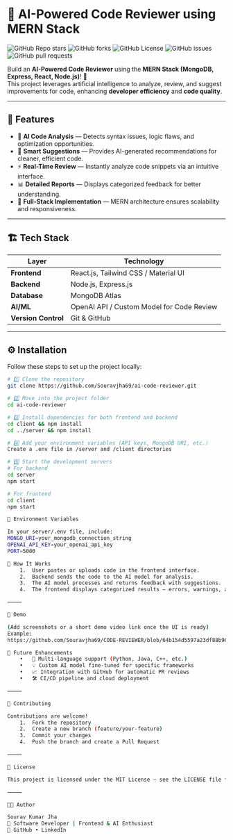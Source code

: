 # 🤖 AI-Powered Code Reviewer using MERN Stack  

![GitHub Repo stars](https://img.shields.io/github/stars/Souravjha69/ai-code-reviewer?style=for-the-badge)
![GitHub forks](https://img.shields.io/github/forks/Souravjha69/ai-code-reviewer?style=for-the-badge)
![GitHub License](https://img.shields.io/github/license/Souravjha69/ai-code-reviewer?style=for-the-badge)
![GitHub issues](https://img.shields.io/github/issues/Souravjha69/ai-code-reviewer?style=for-the-badge)
![GitHub pull requests](https://img.shields.io/github/issues-pr/Souravjha69/ai-code-reviewer?style=for-the-badge)

Build an **AI-Powered Code Reviewer** using the **MERN Stack (MongoDB, Express, React, Node.js)**! 🚀  
This project leverages artificial intelligence to analyze, review, and suggest improvements for code, enhancing **developer efficiency** and **code quality**.  

---

## 🌟 Features  

- 🧠 **AI Code Analysis** — Detects syntax issues, logic flaws, and optimization opportunities.  
- 💬 **Smart Suggestions** — Provides AI-generated recommendations for cleaner, efficient code.  
- ⚡ **Real-Time Review** — Instantly analyze code snippets via an intuitive interface.  
- 📊 **Detailed Reports** — Displays categorized feedback for better understanding.  
- 🧩 **Full-Stack Implementation** — MERN architecture ensures scalability and responsiveness.  

---

## 🏗️ Tech Stack  

| Layer | Technology |
|-------|-------------|
| **Frontend** | React.js, Tailwind CSS / Material UI |
| **Backend** | Node.js, Express.js |
| **Database** | MongoDB Atlas |
| **AI/ML** | OpenAI API / Custom Model for Code Review |
| **Version Control** | Git & GitHub |

---

## ⚙️ Installation  

Follow these steps to set up the project locally:  

```bash
# 1️⃣ Clone the repository
git clone https://github.com/Souravjha69/ai-code-reviewer.git

# 2️⃣ Move into the project folder
cd ai-code-reviewer

# 3️⃣ Install dependencies for both frontend and backend
cd client && npm install
cd ../server && npm install

# 4️⃣ Add your environment variables (API keys, MongoDB URI, etc.)
Create a .env file in /server and /client directories

# 5️⃣ Start the development servers
# For backend
cd server
npm start

# For frontend
cd client
npm start

🔑 Environment Variables

In your server/.env file, include:
MONGO_URI=your_mongodb_connection_string
OPENAI_API_KEY=your_openai_api_key
PORT=5000

🧠 How It Works
	1.	User pastes or uploads code in the frontend interface.
	2.	Backend sends the code to the AI model for analysis.
	3.	The AI model processes and returns feedback with suggestions.
	4.	The frontend displays categorized results — errors, warnings, and optimization tips.

⸻

📸 Demo

(Add screenshots or a short demo video link once the UI is ready)
Example:
https://github.com/Souravjha69/CODE-REVIEWER/blob/64b154d5597a23df88b963b4c5b18bbf53488166/Screenshot.png

🚀 Future Enhancements
	•	🧩 Multi-language support (Python, Java, C++, etc.)
	•	💡 Custom AI model fine-tuned for specific frameworks
	•	📈 Integration with GitHub for automatic PR reviews
	•	🛠️ CI/CD pipeline and cloud deployment

⸻

🤝 Contributing

Contributions are welcome!
	1.	Fork the repository
	2.	Create a new branch (feature/your-feature)
	3.	Commit your changes
	4.	Push the branch and create a Pull Request

⸻

🧾 License

This project is licensed under the MIT License — see the LICENSE file for details.

⸻

👨‍💻 Author

Sourav Kumar Jha
📍 Software Developer | Frontend & AI Enthusiast
🔗 GitHub • LinkedIn
